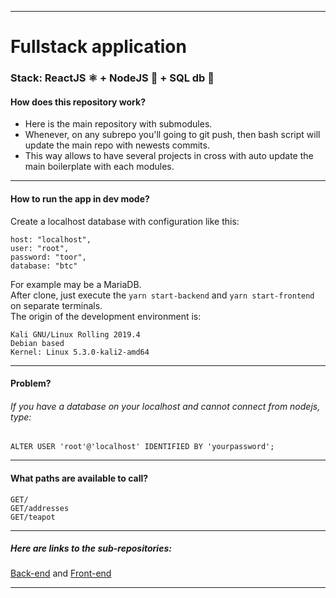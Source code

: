 --- ---
# Fullstack application
### Stack:  ReactJS ⚛️ + NodeJS 🚀 + SQL db 📙  
#### How does this repository work?
- Here is the main repository with submodules.
- Whenever, on any subrepo you'll going to git push, then bash script will update the main repo with newests commits.
- This way allows to have several projects in cross with auto update the main boilerplate with each modules.
--- ---
#### How to run the app in dev mode?
Create a localhost database with configuration like this:  
```
host: "localhost",
user: "root",
password: "toor",
database: "btc"
```
For example may be a MariaDB.  
After clone, just execute the `yarn start-backend` and `yarn start-frontend` on separate terminals.  
The origin of the development environment is:
```
Kali GNU/Linux Rolling 2019.4
Debian based
Kernel: Linux 5.3.0-kali2-amd64
```
--- ---
#### Problem?
###### If you have a database on your localhost and cannot connect from nodejs, type:  
`ALTER USER 'root'@'localhost' IDENTIFIED BY 'yourpassword';`
--- ---
#### What paths are available to call?
`GET/`  
`GET/addresses`  
`GET/teapot`
--- ---
##### Here are links to the sub-repositories:  
[Back-end](https://github.com/MichalSalek/Fullstack-app-back-end) and [Front-end](https://github.com/MichalSalek/Fullstack-app-front-end)
--- ---